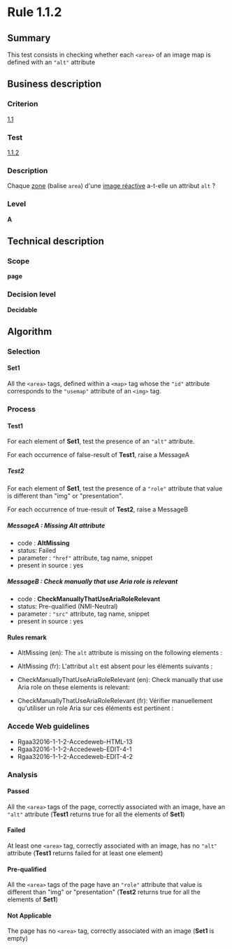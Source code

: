 # Rule 1.1.2

## Summary

This test consists in checking whether each `<area>` of an image map is defined with an `"alt"` attribute

## Business description

### Criterion

[1.1](http://references.modernisation.gouv.fr/rgaa/criteres.html#crit-1-1)

### Test

[1.1.2](http://references.modernisation.gouv.fr/rgaa/criteres.html#test-1-1-2)

### Description

Chaque <a href="http://references.modernisation.gouv.fr/rgaa/glossaire.html#zone-dune-image-ractive">zone</a> (balise `area`) d'une <a href="http://references.modernisation.gouv.fr/rgaa/glossaire.html#image-ractive">image r&eacute;active</a> a-t-elle un attribut `alt` ?

### Level

**A**

## Technical description

### Scope

**page**

### Decision level

**Decidable**

## Algorithm

### Selection

#### Set1

All the `<area>` tags, defined within a `<map>` tag whose the `"id"` attribute corresponds to the `"usemap"` attribute of an `<img>` tag.

### Process

#### Test1

For each element of **Set1**, test the presence of an `"alt"` attribute. 

For each occurrence of false-result of **Test1**, raise a MessageA

##### Test2

For each element of **Set1**, test the presence of a `"role"` attribute that value is different than "img" or "presentation".

For each occurrence of true-result of **Test2**, raise a MessageB

##### MessageA : Missing Alt attribute

-    code : **AltMissing** 
-    status: Failed
-    parameter : `"href"` attribute, tag name, snippet
-    present in source : yes

##### MessageB : Check manually that use Aria role is relevant

-    code : **CheckManuallyThatUseAriaRoleRelevant** 
-    status: Pre-qualified (NMI-Neutral)
-    parameter : `"src"` attribute, tag name, snippet
-    present in source : yes

#### Rules remark

 * AltMissing (en): The <code>alt</code> attribute is missing on the following elements :
 * AltMissing (fr): L&#39;attribut <code>alt</code> est absent pour les &eacute;l&eacute;ments suivants : 

 * CheckManuallyThatUseAriaRoleRelevant (en): Check manually that use Aria role on these elements is relevant:
 * CheckManuallyThatUseAriaRoleRelevant (fr): V&eacute;rifier manuellement qu'utiliser un role Aria sur ces &eacute;l&eacute;ments est pertinent :

### Accede Web guidelines

 * Rgaa32016-1-1-2-Accedeweb-HTML-13
 * Rgaa32016-1-1-2-Accedeweb-EDIT-4-1
 * Rgaa32016-1-1-2-Accedeweb-EDIT-4-2

### Analysis

#### Passed

All the `<area>` tags of the page, correctly associated with an image, have an `"alt"` attribute (**Test1** returns true for all the elements of **Set1**)

#### Failed

At least one `<area>` tag, correctly associated with an image, has no `"alt"` attribute (**Test1** returns failed for at least one element)

#### Pre-qualified

All the `<area>` tags of the page have an `"role"` attribute that value is different than "img" or "presentation" (**Test2** returns true for all the elements of **Set1**)

#### Not Applicable

The page has no `<area>` tag, correctly associated with an image (**Set1** is empty)
